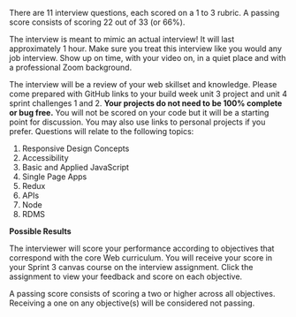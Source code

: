 There are 11 interview questions, each scored on a 1 to 3 rubric. A passing score consists of scoring 22 out of 33 (or 66%).

The interview is meant to mimic an actual interview! It will last approximately 1 hour. Make sure you treat this interview like you would any job interview. Show up on time, with your video on, in a quiet place and with a professional Zoom background.

The interview will be a review of your web skillset and knowledge. Please come prepared with GitHub links to your build week unit 3 project and unit 4 sprint challenges 1 and 2. **Your projects do not need to be 100% complete or bug free.** You will not be scored on your code but it will be a starting point for discussion. You may also use links to personal projects if you prefer. Questions will relate to the following topics:

1.  Responsive Design Concepts
2.  Accessibility
3.  Basic and Applied JavaScript
4.  Single Page Apps
5.  Redux
6.  APIs
7.  Node
8.  RDMS

**Possible Results**

The interviewer will score your performance according to objectives that correspond with the core Web curriculum. You will receive your score in your Sprint 3 canvas course on the interview assignment. Click the assignment to view your feedback and score on each objective.

A passing score consists of scoring a two or higher across all objectives.\
Receiving a one on any objective(s) will be considered not passing.
